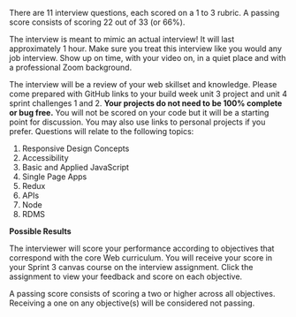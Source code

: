 There are 11 interview questions, each scored on a 1 to 3 rubric. A passing score consists of scoring 22 out of 33 (or 66%).

The interview is meant to mimic an actual interview! It will last approximately 1 hour. Make sure you treat this interview like you would any job interview. Show up on time, with your video on, in a quiet place and with a professional Zoom background.

The interview will be a review of your web skillset and knowledge. Please come prepared with GitHub links to your build week unit 3 project and unit 4 sprint challenges 1 and 2. **Your projects do not need to be 100% complete or bug free.** You will not be scored on your code but it will be a starting point for discussion. You may also use links to personal projects if you prefer. Questions will relate to the following topics:

1.  Responsive Design Concepts
2.  Accessibility
3.  Basic and Applied JavaScript
4.  Single Page Apps
5.  Redux
6.  APIs
7.  Node
8.  RDMS

**Possible Results**

The interviewer will score your performance according to objectives that correspond with the core Web curriculum. You will receive your score in your Sprint 3 canvas course on the interview assignment. Click the assignment to view your feedback and score on each objective.

A passing score consists of scoring a two or higher across all objectives.\
Receiving a one on any objective(s) will be considered not passing.
